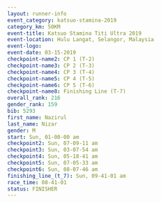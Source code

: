 ```yaml
---
layout: runner-info 
event_category: katsuo-stamina-2019 
category_km: 50KM 
event-title: Katsuo Stamina Titi Ultra 2019 
event-location: Hulu Langat, Selangor, Malaysia 
event-logo: 
event-date: 03-15-2019 
checkpoint-name2: CP 1 (T-2) 
checkpoint-name3: CP 2 (T-3) 
checkpoint-name4: CP 3 (T-4) 
checkpoint-name5: CP 4 (T-5) 
checkpoint-name6: CP 5 (T-6) 
checkpoint-name8: Finishing Line (T-7) 
overall_rank: 216
gender_rank: 159
bib: 5293
first_name: Nazirul
last_name: Nizar
gender: M
start: Sun, 01-00-00 am
checkpoint2: Sun, 07-09-11 am
checkpoint3: Sun, 03-07-54 am
checkpoint4: Sun, 05-18-41 am
checkpoint5: Sun, 07-05-33 am
checkpoint6: Sun, 08-07-46 am
finishing_line_(t_7): Sun, 09-41-01 am
race_time: 08-41-01
status: FINISHER
---
```


